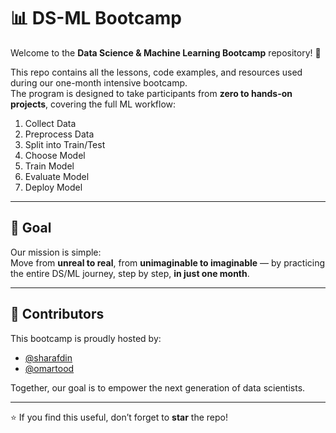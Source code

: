 # 📊 DS-ML Bootcamp

Welcome to the **Data Science & Machine Learning Bootcamp** repository! 🚀  

This repo contains all the lessons, code examples, and resources used during our one-month intensive bootcamp.  
The program is designed to take participants from **zero to hands-on projects**, covering the full ML workflow:

1. Collect Data  
2. Preprocess Data  
3. Split into Train/Test  
4. Choose Model  
5. Train Model  
6. Evaluate Model  
7. Deploy Model  

---

## 🎯 Goal
Our mission is simple:  
Move from **unreal to real**, from **unimaginable to imaginable** — by practicing the entire DS/ML journey, step by step, **in just one month**.  

---

## 🙌 Contributors
This bootcamp is proudly hosted by:  
- [@sharafdin](https://github.com/sharafdin)  
- [@omartood](https://github.com/omartood)  

Together, our goal is to empower the next generation of data scientists.  

---

⭐ If you find this useful, don’t forget to **star** the repo!
